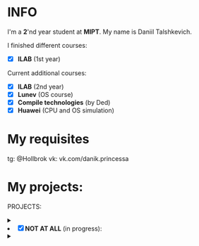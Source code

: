 # INFO

I'm a __2__'nd year student at __MIPT__. My name is Daniil Talshkevich.

I finished different courses:
- [X] __ILAB__ (1st year)

Current additional courses:

- [X] __ILAB__ (2nd year)
- [X] __Lunev__ (OS course)
- [X] __Compile technologies__ (by Ded)
- [X] __Huawei__ (CPU and OS simulation)

# My requisites

tg: @Hollbrok
vk: vk.com/danik.princessa

# My projects:

PROJECTS: <details><summary></summary>
- [X] DONE:<details><summary></summary>
    - [X] My projects for __ILAB__ course:<details><summary></summary>
        - [X] __1 semestr__: <details><summary></summary>
            - [X] [__Solve Square Equation__](https://github.com/Hollbrok/SolveSquare)
            - [X] [__Onegin__](https://github.com/Hollbrok/Onegin)
            - [X] [__Stack__](https://github.com/Hollbrok/STACK)
            </details>
        - [X] __2 semestr__ <details><summary></summary>
            - [X] [__CPU__](https://github.com/Hollbrok/CPU_C_VERSION)
            - [X] [__Stack_cpp__](https://github.com/Hollbrok/Stack_cpp_version)
            - [X] [__CPU_cpp__](https://github.com/Hollbrok/CPU_Cpp_version)
            - [X] [__Calculator__](https://github.com/Hollbrok/v.2-of-calculator)
            - [X] [__List__ / pointers version](https://github.com/Hollbrok/List) (C++ version)
            - [X] [__Akinator__](https://github.com/Hollbrok/Akinator)
            - [X] [__RayCasting__](https://github.com/Hollbrok/Raytracing)
            - [X] [__Differentiator__](https://github.com/Hollbrok/Differentiator)
            - [X] [__Programming language__](https://github.com/Hollbrok/Prog-Lang)
            </details>
        </details>
    - [X] Homework for __GET__ (General engineering training)<details><summary></summary>
        - [X] [Libre Office](https://github.com/Hollbrok/test-rep/tree/master/LibreOffice)
        - [X] [MATLAB](https://github.com/Hollbrok/test-rep/tree/master/MATLAB)
        - [X] [Git](https://github.com/Hollbrok/test-rep/tree/master/Git)
        - [X] [GPIO](https://github.com/Hollbrok/Raspberry/tree/main/GPIO)
        - [X] [DAC](https://github.com/Hollbrok/Raspberry/tree/main/DAC)
        - [X] [ADC](https://github.com/Hollbrok/Raspberry/tree/main/ADC)
        - [X] [Capacitor (final project)](https://github.com/Hollbrok/Raspberry/tree/main/Capacitor)
        </details>
    - [X] Additional course __FPGA__ <details><summary></summary>
        - [X] [Critical path]()
        - [X] [D-latch, SR-latch, D-flipflop](https://github.com/Hollbrok/Verilog/tree/main/homework%201)
        - [X] [four-segment indicator + counter](https://github.com/Hollbrok/Verilog/tree/main/homework%202)
        - [X] [Gray counter with ROM](https://github.com/Hollbrok/Verilog/tree/main/homework%203)
        - [X] [Resynchronizer of clocks domains](https://github.com/Hollbrok/Verilog/tree/main/Lab1)
        </details>
    - [X] [__MIPT stuff__](https://github.com/Hollbrok/MIPT_STUFF) <details><summary></summary>
        - [X] [LABS](https://github.com/Hollbrok/MIPT_STUFF)	<details><summary></summary>
		- [X] [1'st semestr](https://github.com/Hollbrok/MIPT_STUFF/tree/main/labs%201%20sem)
		- [X] [2'nd semestr](https://github.com/Hollbrok/MIPT_STUFF/tree/main/labs%202%20sem)
		</details>
        - [X] [lectures made with Latex of Znamenskaya L.N. 2 semester](https://github.com/Panterrich/Matan_2_semester)
        </details>
    </details>
- [X] __NOT AT ALL__ (in progress):<details><summary></summary>
    - [ ] My projects for __Lunev__ course:<details><summary></summary>
        - [ ] __1 semestr__: <details><summary></summary>
            - [x] [__Warm-up tasks__](https://bit.ly/3jRGi9Y)
            - [ ] [__FIFO__](https://bit.ly/3yQWZGB)
            - [ ] [__UNKNOWN__]()
            </details>
        - [ ] __2 semestr__ <details><summary></summary>
            - [ ] __UNKNOWN__
            </details>
        </details>
    - [ ] C++ Projects <details><summary></summary>
        - [X] [__Akinator__(graphical version)](https://github.com/Hollbrok/AkinatorGraphical)
        - [X] [__RayCasting__](https://github.com/Hollbrok/Raytracing)
        - [ ] [__MIPT-Pacman__](https://github.com/Hollbrok/MIPT-Pacman) (in progress)
        </details>
    </details>
</details>

<!---

</br>

<a href="https://github.com/Hollbrok/CPU_cpp_version">
  <img align="center" src="https://github-readme-stats.vercel.app/api/pin/?username=Hollbrok&repo=CPU_cpp_version&theme=synthwave"/>
</a>
<a href="https://github.com/Hollbrok/CPU_C_VERSION">
  <img align="center" src="https://github-readme-stats.vercel.app/api/pin/?username=Hollbrok&repo=CPU_C_VERSION&theme=synthwave"/>
</a>
<a href="https://github.com/Hollbrok/STACK">
  <img align="center" src="https://github-readme-stats.vercel.app/api/pin/?username=Hollbrok&repo=STACK&theme=synthwave"/>
</a>
<a href="https://github.com/Hollbrok/Stack_cpp_version">
  <img align="center" src="https://github-readme-stats.vercel.app/api/pin/?username=Hollbrok&repo=Stack_cpp_version&theme=synthwave"/>
</a>
<a href="https://github.com/Hollbrok/v.2-of-calculator">
  <img align="center" src="https://github-readme-stats.vercel.app/api/pin/?username=Hollbrok&repo=v.2-of-calculator&theme=synthwave"/>
</a>
<a href="https://www.youtube.com/watch?v=bfNJHxZ8GYU&ab_channel=%D0%9D%D0%BE%D0%B2%D1%8B%D0%B9%D0%9C%D0%B8%D1%80-NewWorld">
  <img align="center" src="https://github-readme-stats.vercel.app/api/top-langs/?username=Hollbrok&theme=synthwave"/>
</a>
<a href="https://www.youtube.com/watch?v=bfNJHxZ8GYU&ab_channel=%D0%9D%D0%BE%D0%B2%D1%8B%D0%B9%D0%9C%D0%B8%D1%80-NewWorld">
  <img align="center" src="https://github-readme-stats.vercel.app/api?username=Hollbrok&&show_icons=true&theme=synthwave" />
</a>

-->


